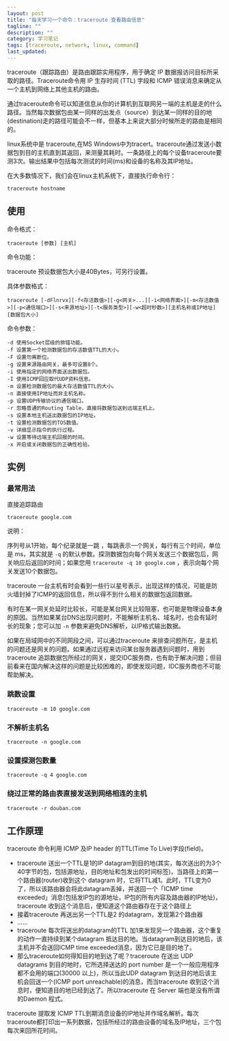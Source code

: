 ```yaml
---
layout: post
title: "每天学习一个命令：traceroute 查看路由信息"
tagline: ""
description: ""
category: 学习笔记
tags: [traceroute, network, linux, command]
last_updated: 
---
```


traceroute（跟踪路由）是路由跟踪实用程序，用于确定 IP 数据报访问目标所采取的路径。Traceroute命令用 IP 生存时间 (TTL) 字段和 ICMP 错误消息来确定从一个主机到网络上其他主机的路由。

通过traceroute命令可以知道信息从你的计算机到互联网另一端的主机是走的什么路径。当然每次数据包由某一同样的出发点（source）到达某一同样的目的地(destination)走的路径可能会不一样，但基本上来说大部分时候所走的路由是相同的。

linux系统中是 traceroute,在MS Windows中为tracert。traceroute通过发送小数据包到目的主机直到其返回，来测量其耗时。一条路径上的每个设备traceroute要测3次。输出结果中包括每次测试的时间(ms)和设备的名称及其IP地址。

在大多数情况下，我们会在linux主机系统下，直接执行命令行：

    traceroute hostname

## 使用

命令格式：

    traceroute [参数] [主机]

命令功能：

traceroute 预设数据包大小是40Bytes，可另行设置。

具体参数格式：

    traceroute [-dFlnrvx][-f<存活数值>][-g<网关>...][-i<网络界面>][-m<存活数值>][-p<通信端口>][-s<来源地址>][-t<服务类型>][-w<超时秒数>][主机名称或IP地址][数据包大小]

命令参数：

```
-d 使用Socket层级的排错功能。
-f 设置第一个检测数据包的存活数值TTL的大小。
-F 设置勿离断位。
-g 设置来源路由网关，最多可设置8个。
-i 使用指定的网络界面送出数据包。
-I 使用ICMP回应取代UDP资料信息。
-m 设置检测数据包的最大存活数值TTL的大小。
-n 直接使用IP地址而非主机名称。
-p 设置UDP传输协议的通信端口。
-r 忽略普通的Routing Table，直接将数据包送到远端主机上。
-s 设置本地主机送出数据包的IP地址。
-t 设置检测数据包的TOS数值。
-v 详细显示指令的执行过程。
-w 设置等待远端主机回报的时间。
-x 开启或关闭数据包的正确性检验。
```

## 实例

### 最常用法
直接追踪路由

    traceroute google.com

说明：

序列号从1开始，每个纪录就是一跳 ，每跳表示一个网关，每行有三个时间，单位是 ms，其实就是 `-q` 的默认参数。探测数据包向每个网关发送三个数据包后，网关响应后返回的时间；如果您用 `traceroute -q 10 google.com` ，表示向每个网关发送10个数据包。

traceroute 一台主机有时会看到一些行以星号表示，出现这样的情况，可能是防火墙封掉了ICMP的返回信息，所以得不到什么相关的数据包返回数据。

有时在某一网关处延时比较长，可能是某台网关比较阻塞，也可能是物理设备本身的原因。当然如果某台DNS出现问题时，不能解析主机名、域名时，也会有延时长的现象；您可以加 `-n` 参数来避免DNS解析，以IP格式输出数据。

如果在局域网中的不同网段之间，可以通过traceroute 来排查问题所在，是主机的问题还是网关的问题。如果通过远程来访问某台服务器遇到问题时，用到traceroute 追踪数据包所经过的网关，提交IDC服务商，也有助于解决问题；但目前看来在国内解决这样的问题是比较困难的，即使发现问题，IDC服务商也不可能帮助解决。

### 跳数设置

    traceroute -m 10 google.com

### 不解析主机名

    traceroute -n google.com

### 设置探测包数量

    traceroute -q 4 google.com

### 绕过正常的路由表直接发送到网络相连的主机

    traceroute -r douban.com

## 工作原理

traceroute 命令利用 ICMP 及IP header 的TTL(Time To Live)字段(field)。

- traceroute 送出一个TTL是1的IP datagram到目的地(其实，每次送出的为3个40字节的包，包括源地址，目的地址和包发出的时间标签)，当路径上的第一个路由器(router)收到这个 datagram 时，它将TTL减1。此时，TTL变为0了，所以该路由器会将此datagram丢掉，并送回一个「ICMP time exceeded」消息(包括发IP包的源地址，IP包的所有内容及路由器的IP地址)，traceroute 收到这个消息后，便知道这个路由器存在于这个路径上
- 接着traceroute 再送出另一个TTL是2 的datagram，发现第2个路由器
- ...... 
- traceroute 每次将送出的datagram的TTL 加1来发现另一个路由器，这个重复的动作一直持续到某个datagram 抵达目的地。当datagram到达目的地后，该主机并不会送回ICMP time exceeded消息，因为它已是目的地了。
- 那么traceroute如何得知目的地到达了呢？traceroute 在送出 UDP datagrams 到目的地时，它所选择送达的 port number 是一个一般应用程序都不会用的端口(30000 以上)，所以当此UDP datagram 到达目的地后该主机会回送一个(ICMP port unreachable)的消息，而当traceroute 收到这个消息时，便知道目的地已经到达了。所以traceroute 在 Server 端也是没有所谓的Daemon 程式。

traceroute 提取发 ICMP TTL到期消息设备的IP地址并作域名解析。每次traceroute都打印出一系列数据，包括所经过的路由设备的域名及IP地址，三个包每次来回所花时间。

